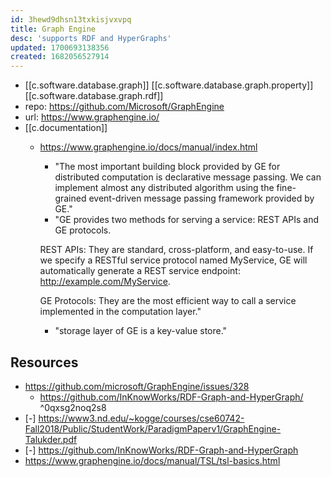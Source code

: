 ```yaml
---
id: 3hewd9dhsn13txkisjvxvpq
title: Graph Engine
desc: 'supports RDF and HyperGraphs'
updated: 1700693138356
created: 1682056527914
---
```


- [[c.software.database.graph]] [[c.software.database.graph.property]] [[c.software.database.graph.rdf]] 
- repo: https://github.com/Microsoft/GraphEngine
- url: https://www.graphengine.io/
- [[c.documentation]]
  - https://www.graphengine.io/docs/manual/index.html
    - "The most important building block provided by GE for distributed computation is declarative message passing. We can implement almost any distributed algorithm using the fine-grained event-driven message passing framework provided by GE."
    - "GE provides two methods for serving a service: REST APIs and GE protocols.

    REST APIs: They are standard, cross-platform, and easy-to-use. If we specify a RESTful service protocol named MyService, GE will automatically generate a REST service endpoint: http://example.com/MyService.

    GE Protocols: They are the most efficient way to call a service implemented in the computation layer."
    - "storage layer of GE is a key-value store."

    
## Resources

- https://github.com/microsoft/GraphEngine/issues/328
  - https://github.com/InKnowWorks/RDF-Graph-and-HyperGraph/ ^0qxsg2noq2s8
- [-] https://www3.nd.edu/~kogge/courses/cse60742-Fall2018/Public/StudentWork/ParadigmPaperv1/GraphEngine-Talukder.pdf
- [-] https://github.com/InKnowWorks/RDF-Graph-and-HyperGraph
- https://www.graphengine.io/docs/manual/TSL/tsl-basics.html